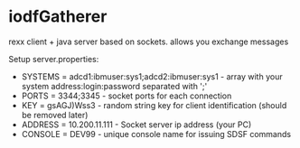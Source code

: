 # iodfGatherer

rexx client + java server based on sockets.
allows you exchange messages

Setup server.properties:
- SYSTEMS = adcd1:ibmuser:sys1;adcd2:ibmuser:sys1 - array with your system address:login:password separated with ';'
- PORTS = 3344;3345 - socket ports for each connection
- KEY = gsAGJ)Wss3 - random string key for client identification (should be removed later)
- ADDRESS = 10.200.11.111 - Socket server ip address (your PC)
- CONSOLE = DEV99 - unique console name for issuing SDSF commands
